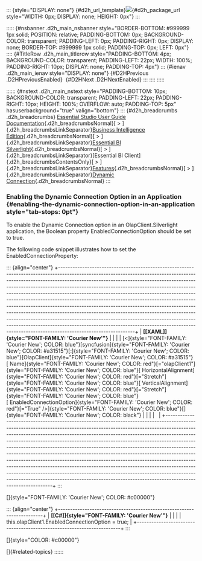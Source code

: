 ::: {style="DISPLAY: none"}
[](ms-xhelp:///?Id=d2h_url_template){#d2h_url_template}![](!package_url!){#d2h_package_url style="WIDTH: 0px; DISPLAY: none; HEIGHT: 0px"}
:::

::::: {#nsbanner .d2h_main_nsbanner style="BORDER-BOTTOM: #999999 1px solid; POSITION: relative; PADDING-BOTTOM: 0px; BACKGROUND-COLOR: transparent; PADDING-LEFT: 0px; PADDING-RIGHT: 0px; DISPLAY: none; BORDER-TOP: #999999 1px solid; PADDING-TOP: 0px; LEFT: 0px"}
:::: {#TitleRow .d2h_main_titlerow style="PADDING-BOTTOM: 4px; BACKGROUND-COLOR: transparent; PADDING-LEFT: 22px; WIDTH: 100%; PADDING-RIGHT: 10px; DISPLAY: none; PADDING-TOP: 4px"}
::: {#ienav .d2h_main_ienav style="DISPLAY: none"}
[](ms-xhelp:///?Id=5e3f1d5c-e3ab-4616-85a9-95f29007fa68){#D2HPrevious .D2HPreviousEnabled}  [](ms-xhelp:///?Id=fa83d9bf-1cc4-4268-9c36-4a2ab8ccc72a){#D2HNext .D2HNextEnabled}
:::
::::
:::::

:::::: {#nstext .d2h_main_nstext style="PADDING-BOTTOM: 10px; BACKGROUND-COLOR: transparent; PADDING-LEFT: 22px; PADDING-RIGHT: 10px; HEIGHT: 100%; OVERFLOW: auto; PADDING-TOP: 5px" hasuserbackground="true" valign="bottom"}
::: {#d2h_breadcrumbs .d2h_breadcrumbs}
[Essential Studio User Guide Documentation](ms-xhelp:///?Id=12457748-09e3-4d74-a240-8e049cedf030){.d2h_breadcrumbsNormal}[ \> ]{.d2h_breadcrumbsLinkSeparator}[Business Intelligence Edition](ms-xhelp:///?Id=fdf33dd8-62b2-47b9-ad7b-fc50e590bca5){.d2h_breadcrumbsNormal}[ \> ]{.d2h_breadcrumbsLinkSeparator}[Essential BI Silverlight](ms-xhelp:///?Id=c006b39c-6aa2-4637-b7de-3e7b6cb3f9f9){.d2h_breadcrumbsNormal}[ \> ]{.d2h_breadcrumbsLinkSeparator}[Essential BI Client]{.d2h_breadcrumbsContentsOnly}[ \> ]{.d2h_breadcrumbsLinkSeparator}[Features](ms-xhelp:///?Id=4ae10797-e3a8-4270-b8ba-34441d2e1a3d){.d2h_breadcrumbsNormal}[ \> ]{.d2h_breadcrumbsLinkSeparator}[Dynamic Connection](ms-xhelp:///?Id=5e3f1d5c-e3ab-4616-85a9-95f29007fa68){.d2h_breadcrumbsNormal}
:::

### Enabling the Dynamic Connection Option in an Application {#enabling-the-dynamic-connection-option-in-an-application style="tab-stops: 0pt"}

To enable the Dynamic Connection option in an OlapClient.Silverlight application, the Boolean property EnabledConnectionOption should be set to true.

The following code snippet illustrates how to set the EnabledConnectionProperty:

::: {align="center"}
+-------------------------------------------------------------------------------------------------------------------------------------------------------------------------------------------------------------------------------------------------------------------------------------------------------------------------------------------------------------------------------------------------------------------------------------------------------------------------------------------------------------------------------------------------------------------------------------------------------------------------------------------------------------------------------------------------------------------------------------------------------------------------------------------------------------------------------------------+
| **[\[XAML\]]{style="FONT-FAMILY: 'Courier New'"}**                                                                                                                                                                                                                                                                                                                                                                                                                                                                                                                                                                                                                                                                                                                                                                                        |
|                                                                                                                                                                                                                                                                                                                                                                                                                                                                                                                                                                                                                                                                                                                                                                                                                                           |
| [\<]{style="FONT-FAMILY: 'Courier New'; COLOR: blue"}[syncfusion]{style="FONT-FAMILY: 'Courier New'; COLOR: #a31515"}[:]{style="FONT-FAMILY: 'Courier New'; COLOR: blue"}[OlapClient]{style="FONT-FAMILY: 'Courier New'; COLOR: #a31515"}[ Name]{style="FONT-FAMILY: 'Courier New'; COLOR: red"}[=\"olapClient1\"]{style="FONT-FAMILY: 'Courier New'; COLOR: blue"}[ HorizontalAlignment]{style="FONT-FAMILY: 'Courier New'; COLOR: red"}[=\"Stretch\"]{style="FONT-FAMILY: 'Courier New'; COLOR: blue"}[ VerticalAlignment]{style="FONT-FAMILY: 'Courier New'; COLOR: red"}[=\"Stretch\"]{style="FONT-FAMILY: 'Courier New'; COLOR: blue"}[ EnabledConnectionOption]{style="FONT-FAMILY: 'Courier New'; COLOR: red"}[=\"True\" /\>]{style="FONT-FAMILY: 'Courier New'; COLOR: blue"}[]{style="FONT-FAMILY: 'Courier New'; COLOR: black"} |
|                                                                                                                                                                                                                                                                                                                                                                                                                                                                                                                                                                                                                                                                                                                                                                                                                                           |
|                                                                                                                                                                                                                                                                                                                                                                                                                                                                                                                                                                                                                                                                                                                                                                                                                                           |
+-------------------------------------------------------------------------------------------------------------------------------------------------------------------------------------------------------------------------------------------------------------------------------------------------------------------------------------------------------------------------------------------------------------------------------------------------------------------------------------------------------------------------------------------------------------------------------------------------------------------------------------------------------------------------------------------------------------------------------------------------------------------------------------------------------------------------------------------+
:::

[]{style="FONT-FAMILY: 'Courier New'; COLOR: #c00000"} 

::: {align="center"}
+-----------------------------------------------------------------------+
| **[\[C#\]]{style="FONT-FAMILY: 'Courier New'"}**                      |
|                                                                       |
|       this.olapClient1.EnabledConnectionOption = true;                |
+-----------------------------------------------------------------------+
:::

[]{style="COLOR: #c00000"} 

[]{#related-topics}
::::::
